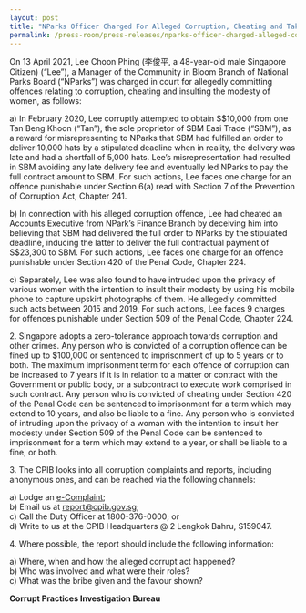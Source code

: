 ```yaml
---
layout: post
title: "NParks Officer Charged For Alleged Corruption, Cheating and Taking Upskirt Photographs of Women"
permalink: /press-room/press-releases/nparks-officer-charged-alleged-corruption-cheating-and-taking-upskirt/
---
```

On 13 April 2021, Lee Choon Phing (李俊平, a 48-year-old male Singapore Citizen) (“Lee”), a Manager of the Community in Bloom Branch of National Parks Board (“NParks”) was charged in court for allegedly committing offences relating to corruption, cheating and insulting the modesty of women, as follows:

a) In February 2020, Lee corruptly attempted to obtain S$10,000 from one Tan Beng Khoon (“Tan”), the sole proprietor of SBM Easi Trade (“SBM”), as a reward for misrepresenting to NParks that SBM had fulfilled an order to deliver 10,000 hats by a stipulated deadline when in reality, the delivery was late and had a shortfall of 5,000 hats. Lee’s misrepresentation had resulted in SBM avoiding any late delivery fee and eventually led NParks to pay the full contract amount to SBM. For such actions, Lee faces one charge for an offence punishable under Section 6(a) read with Section 7 of the Prevention of Corruption Act, Chapter 241.

b) In connection with his alleged corruption offence, Lee had cheated an Accounts Executive from NPark’s Finance Branch by deceiving him into believing that SBM had delivered the full order to NParks by the stipulated deadline, inducing the latter to deliver the full contractual payment of S$23,300 to SBM. For such actions, Lee faces one charge for an offence punishable under Section 420 of the Penal Code, Chapter 224.

c) Separately, Lee was also found to have intruded upon the privacy of various women with the intention to insult their modesty by using his mobile phone to capture upskirt photographs of them. He allegedly committed such acts between 2015 and 2019. For such actions, Lee faces 9 charges for offences punishable under Section 509 of the Penal Code, Chapter 224.

2\.        Singapore adopts a zero-tolerance approach towards corruption and other crimes. Any person who is convicted of a corruption offence can be fined up to $100,000 or sentenced to imprisonment of up to 5 years or to both. The maximum imprisonment term for each offence of corruption can be increased to 7 years if it is in relation to a matter or contract with the Government or public body, or a subcontract to execute work comprised in such contract. Any person who is convicted of cheating under Section 420 of the Penal Code can be sentenced to imprisonment for a term which may extend to 10 years, and also be liable to a fine. Any person who is convicted of intruding upon the privacy of a woman with the intention to insult her modesty under Section 509 of the Penal Code can be sentenced to imprisonment for a term which may extend to a year, or shall be liable to a fine, or both.

3\.         The CPIB looks into all corruption complaints and reports, including anonymous ones, and can be reached via the following channels:

a) Lodge an [e-Complaint](/e-services/e-complaint-for-corrupt-conduct);<br>
b) Email us at <a class="spamspan" href="mailto:report@cpib.gov.sg">report@cpib.gov.sg</a>;<br />
c) Call the Duty Officer at 1800-376-0000; or<br />
d) Write to us at the CPIB Headquarters @ 2 Lengkok Bahru, S159047.

4\.        Where possible, the report should include the following information:

a) Where, when and how the alleged corrupt act happened?<br />
b) Who was involved and what were their roles?<br />
c) What was the bribe given and the favour shown?

**Corrupt Practices Investigation Bureau**
